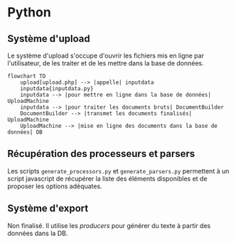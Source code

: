 # Python

## Système d'upload
Le système d'upload s'occupe d'ouvrir les fichiers mis en ligne par l'utilisateur, de les traiter et de les mettre dans la base de données.

```mermaid
flowchart TD
    upload[upload.php] --> |appelle| inputdata
    inputdata{inputdata.py}
    inputdata --> |pour mettre en ligne dans la base de données| UploadMachine
    inputdata --> |pour traiter les documents bruts| DocumentBuilder 
    DocumentBuilder --> |transmet les documents finalisés| UploadMachine
    UploadMachine --> |mise en ligne des documents dans la base de données| DB
```

## Récupération des processeurs et parsers
Les scripts `generate_processors.py` et `generate_parsers.py` permettent à un script javascript de récupérer la liste des éléments disponibles et de proposer les options adéquates.

## Système d'export
Non finalisé. Il utilise les *producers* pour générer du texte à partir des données dans la DB.